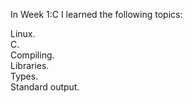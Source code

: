 In Week 1:C I learned the following topics:

Linux.  
C.  
Compiling.    
Libraries.   
Types.   
Standard output.  
